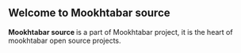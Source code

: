 ## Welcome to Mookhtabar source
<b> Mookhtabar source </b> is a part of Mookhtabar project, it is the heart of mookhtabar open source projects. </b>
